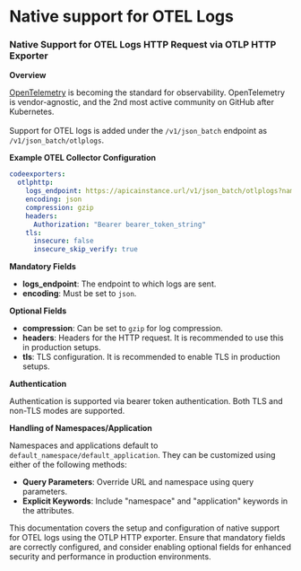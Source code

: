 # Native support for OTEL Logs

### Native Support for OTEL Logs HTTP Request via OTLP HTTP Exporter

**Overview**

[OpenTelemetry](https://opentelemetry.io/) is becoming the standard for observability. OpenTelemetry is vendor-agnostic, and the 2nd most active community on GitHub after Kubernetes.\
\
Support for OTEL logs is added under the `/v1/json_batch` endpoint as `/v1/json_batch/otlplogs`.

**Example OTEL Collector Configuration**

```yaml
codeexporters:
  otlphttp:
    logs_endpoint: https://apicainstance.url/v1/json_batch/otlplogs?namespace=foobar2
    encoding: json
    compression: gzip
    headers:
      Authorization: "Bearer bearer_token_string"
    tls:
      insecure: false
      insecure_skip_verify: true
```

**Mandatory Fields**

* **logs\_endpoint**: The endpoint to which logs are sent.
* **encoding**: Must be set to `json`.

**Optional Fields**

* **compression**: Can be set to `gzip` for log compression.
* **headers**: Headers for the HTTP request. It is recommended to use this in production setups.
* **tls**: TLS configuration. It is recommended to enable TLS in production setups.

**Authentication**

Authentication is supported via bearer token authentication. Both TLS and non-TLS modes are supported.

**Handling of Namespaces/Application**

Namespaces and applications default to `default_namespace/default_application`. They can be customized using either of the following methods:

* **Query Parameters**: Override URL and namespace using query parameters.
* **Explicit Keywords**: Include "namespace" and "application" keywords in the attributes.

This documentation covers the setup and configuration of native support for OTEL logs using the OTLP HTTP exporter. Ensure that mandatory fields are correctly configured, and consider enabling optional fields for enhanced security and performance in production environments.
